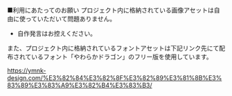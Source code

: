 ■利用にあたってのお願い
プロジェクト内に格納されている画像アセットは自由に使っていただいて問題ありません。

- 自作発言はお控えください。

また、プロジェクト内に格納されているフォントアセットは下記リンク先にて配布されているフォント「やわらかドラゴン」のフリー版を使用しています。

https://ymnk-design.com/%E3%82%84%E3%82%8F%E3%82%89%E3%81%8B%E3%83%89%E3%83%A9%E3%82%B4%E3%83%B3/
